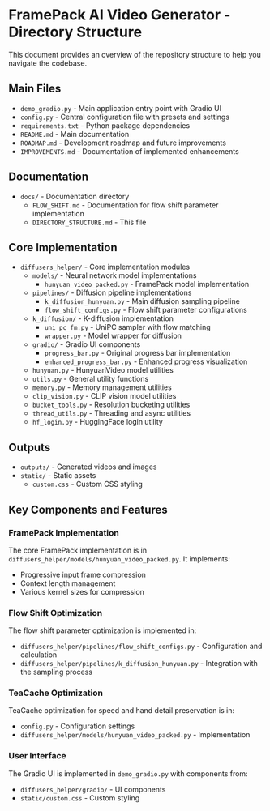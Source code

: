 # FramePack AI Video Generator - Directory Structure

This document provides an overview of the repository structure to help you navigate the codebase.

## Main Files

- `demo_gradio.py` - Main application entry point with Gradio UI
- `config.py` - Central configuration file with presets and settings
- `requirements.txt` - Python package dependencies
- `README.md` - Main documentation
- `ROADMAP.md` - Development roadmap and future improvements
- `IMPROVEMENTS.md` - Documentation of implemented enhancements

## Documentation

- `docs/` - Documentation directory
  - `FLOW_SHIFT.md` - Documentation for flow shift parameter implementation
  - `DIRECTORY_STRUCTURE.md` - This file

## Core Implementation

- `diffusers_helper/` - Core implementation modules
  - `models/` - Neural network model implementations
    - `hunyuan_video_packed.py` - FramePack model implementation
  - `pipelines/` - Diffusion pipeline implementations
    - `k_diffusion_hunyuan.py` - Main diffusion sampling pipeline
    - `flow_shift_configs.py` - Flow shift parameter configurations
  - `k_diffusion/` - K-diffusion implementation
    - `uni_pc_fm.py` - UniPC sampler with flow matching
    - `wrapper.py` - Model wrapper for diffusion
  - `gradio/` - Gradio UI components
    - `progress_bar.py` - Original progress bar implementation
    - `enhanced_progress_bar.py` - Enhanced progress visualization
  - `hunyuan.py` - HunyuanVideo model utilities
  - `utils.py` - General utility functions
  - `memory.py` - Memory management utilities
  - `clip_vision.py` - CLIP vision model utilities
  - `bucket_tools.py` - Resolution bucketing utilities
  - `thread_utils.py` - Threading and async utilities
  - `hf_login.py` - HuggingFace login utility

## Outputs

- `outputs/` - Generated videos and images
- `static/` - Static assets
  - `custom.css` - Custom CSS styling

## Key Components and Features

### FramePack Implementation

The core FramePack implementation is in `diffusers_helper/models/hunyuan_video_packed.py`. It implements:
- Progressive input frame compression
- Context length management
- Various kernel sizes for compression

### Flow Shift Optimization

The flow shift parameter optimization is implemented in:
- `diffusers_helper/pipelines/flow_shift_configs.py` - Configuration and calculation
- `diffusers_helper/pipelines/k_diffusion_hunyuan.py` - Integration with the sampling process

### TeaCache Optimization

TeaCache optimization for speed and hand detail preservation is in:
- `config.py` - Configuration settings
- `diffusers_helper/models/hunyuan_video_packed.py` - Implementation

### User Interface

The Gradio UI is implemented in `demo_gradio.py` with components from:
- `diffusers_helper/gradio/` - UI components
- `static/custom.css` - Custom styling
